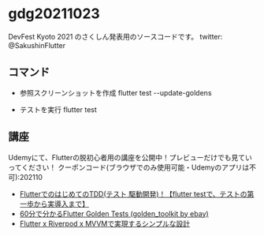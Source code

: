# gdg20211023
DevFest Kyoto 2021 のさくしん発表用のソースコードです。
twitter: @SakushinFlutter

## コマンド
* 参照スクリーンショットを作成
flutter test --update-goldens

* テストを実行
flutter test

## 講座
Udemyにて、Flutterの脱初心者用の講座を公開中！プレビューだけでも見ていってください！
クーポンコード(ブラウザでのみ使用可能・Udemyのアプリは不可):202110

* [FlutterでのはじめてのTDD(テスト 駆動開発)！【flutter testで、テストの第一歩から実導入まで】](https://www.udemy.com/course/flutter-tdd/?couponCode=202110)
* [60分で分かるFlutter Golden Tests (golden_toolkit by ebay)](https://www.udemy.com/course/flutter-golden-tests/?couponCode=202110)
* [Flutter x Riverpod x MVVMで実現するシンプルな設計](https://www.udemy.com/course/riverpod/?couponCode=202110)
